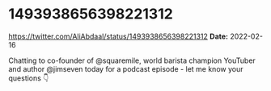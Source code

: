 # 1493938656398221312
https://twitter.com/AliAbdaal/status/1493938656398221312
**Date:** 2022-02-16

Chatting to co-founder of @squaremile, world barista champion YouTuber and author @jimseven today for a podcast episode - let me know your questions 👇
